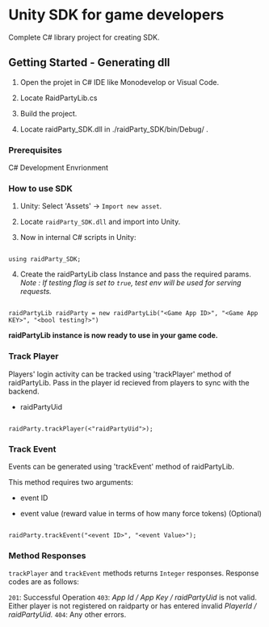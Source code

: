 
# Unity SDK for game developers

  

Complete C# library project for creating SDK.

  

## Getting Started - Generating dll

  

1. Open the projet in C# IDE like Monodevelop or Visual Code.

2. Locate RaidPartyLib.cs

3. Build the project.

4. Locate raidParty\_SDK.dll in ./raidParty\_SDK/bin/Debug/ .

  

### Prerequisites

  

C# Development Envrionment

  

### How to use SDK

  

1. Unity: Select 'Assets' -> `Import new asset`.

  

2. Locate `raidParty_SDK.dll` and import into Unity.

  

3. Now in internal C# scripts in Unity:

  
```

using raidParty_SDK;

```

4. Create the raidPartyLib class Instance and pass the required params.
_Note : If testing flag is set to `true`, test env will be used for serving requests._

```

raidPartyLib raidParty = new raidPartyLib("<Game App ID>", "<Game App KEY>", "<bool testing?>")

```

  

__raidPartyLib instance is now ready to use in your game code.__

  

### Track Player

  

Players' login activity can be tracked using 'trackPlayer' method of raidPartyLib. Pass in the player id recieved from players to sync with the backend.

  

* raidPartyUid

  

```

raidParty.trackPlayer(<"raidPartyUid">);

```

  

### Track Event

  

Events can be generated using 'trackEvent' method of raidPartyLib.

This method requires two arguments:

  

* event ID
  

* event value (reward value in terms of how many force tokens) (Optional)

  

```

raidParty.trackEvent("<event ID>", "<event Value>");

```

### Method Responses
`trackPlayer` and `trackEvent` methods returns `Integer` responses. Response codes are as follows: 

`201`: Successful Operation
`403`: _App Id / App Key / raidPartyUid_ is not valid. Either player is not registered on raidparty or has entered invalid _PlayerId / raidPartyUid._
`404`: Any other errors.
